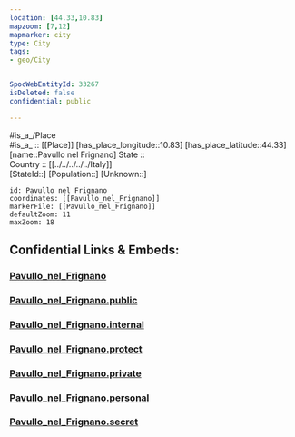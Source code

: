 ```yaml
---
location: [44.33,10.83] 
mapzoom: [7,12] 
mapmarker: city 
type: City
tags:
- geo/City


SpocWebEntityId: 33267
isDeleted: false
confidential: public

---
```

#is_a_/Place  
#is_a_ :: [[Place]] 
[has_place_longitude::10.83] 
[has_place_latitude::44.33] 
[name::Pavullo nel Frignano] 
State ::  
Country :: [[../../../../../Italy]]  
[StateId::] 
[Population::] 
[Unknown::] 


```leaflet
id: Pavullo nel Frignano
coordinates: [[Pavullo_nel_Frignano]] 
markerFile: [[Pavullo_nel_Frignano]] 
defaultZoom: 11 
maxZoom: 18
```


## Confidential Links & Embeds: 

### [Pavullo_nel_Frignano](/_Standards/Earth/Continent/Europe/Europe~South/Italy/regions~Italy/Emilia-Romagna/Modena.Province/City/Pavullo_nel_Frignano.md) 

### [Pavullo_nel_Frignano.public](/_public/Earth/Continent/Europe/Europe~South/Italy/regions~Italy/Emilia-Romagna/Modena.Province/City/Pavullo_nel_Frignano.public.md) 

### [Pavullo_nel_Frignano.internal](/_internal/Earth/Continent/Europe/Europe~South/Italy/regions~Italy/Emilia-Romagna/Modena.Province/City/Pavullo_nel_Frignano.internal.md) 

### [Pavullo_nel_Frignano.protect](/_protect/Earth/Continent/Europe/Europe~South/Italy/regions~Italy/Emilia-Romagna/Modena.Province/City/Pavullo_nel_Frignano.protect.md) 

### [Pavullo_nel_Frignano.private](/_private/Earth/Continent/Europe/Europe~South/Italy/regions~Italy/Emilia-Romagna/Modena.Province/City/Pavullo_nel_Frignano.private.md) 

### [Pavullo_nel_Frignano.personal](/_personal/Earth/Continent/Europe/Europe~South/Italy/regions~Italy/Emilia-Romagna/Modena.Province/City/Pavullo_nel_Frignano.personal.md) 

### [Pavullo_nel_Frignano.secret](/_secret/Earth/Continent/Europe/Europe~South/Italy/regions~Italy/Emilia-Romagna/Modena.Province/City/Pavullo_nel_Frignano.secret.md)

